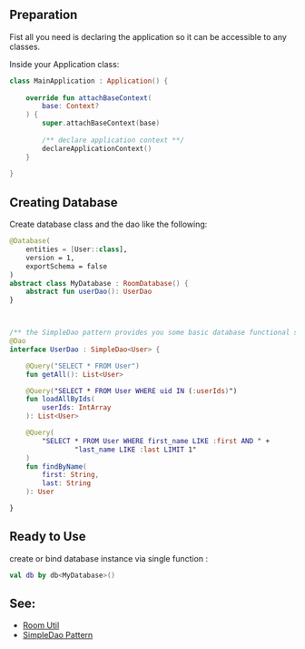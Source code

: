 ## Preparation
Fist all you need is declaring the application so it can be accessible to any classes.

Inside your Application class:
```kotlin
class MainApplication : Application() {
    
    override fun attachBaseContext(
        base: Context?
    ) {
        super.attachBaseContext(base)
        
        /** declare application context **/
        declareApplicationContext()
    }
    
}
```

## Creating Database
Create database class and the dao like the following:

```kotlin
@Database(
    entities = [User::class],
    version = 1,
    exportSchema = false
)
abstract class MyDatabase : RoomDatabase() {
    abstract fun userDao(): UserDao
}



/** the SimpleDao pattern provides you some basic database functional such insert and delete **/
@Dao
interface UserDao : SimpleDao<User> {

    @Query("SELECT * FROM User")
    fun getAll(): List<User>

    @Query("SELECT * FROM User WHERE uid IN (:userIds)")
    fun loadAllByIds(
        userIds: IntArray
    ): List<User>

    @Query(
        "SELECT * FROM User WHERE first_name LIKE :first AND " +
                "last_name LIKE :last LIMIT 1"
    )
    fun findByName(
        first: String,
        last: String
    ): User

}
```


## Ready to Use
create or bind database instance via single function :
```kotlin
val db by db<MyDatabase>()
```

## See: 
- [Room Util](../codebase/src/main/java/com/singularity_code/codebase/util/Room.kt)
- [SimpleDao Pattern](../codebase/src/main/java/com/singularity_code/codebase/pattern/SimpleDao.kt)
